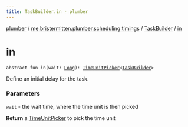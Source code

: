 ```yaml
---
title: TaskBuilder.in - plumber
---
```


[plumber](../../index.html) / [me.bristermitten.plumber.scheduling.timings](../index.html) / [TaskBuilder](index.html) / [in](./in.html)

# in

`abstract fun in(wait: `[`Long`](https://kotlinlang.org/api/latest/jvm/stdlib/kotlin/-long/index.html)`): `[`TimeUnitPicker`](../-time-unit-picker/index.html)`<`[`TaskBuilder`](index.html)`>`

Define an initial delay for the task.

### Parameters

`wait` - the wait time, where the time unit is then picked

**Return**
a [TimeUnitPicker](../-time-unit-picker/index.html) to pick the time unit

